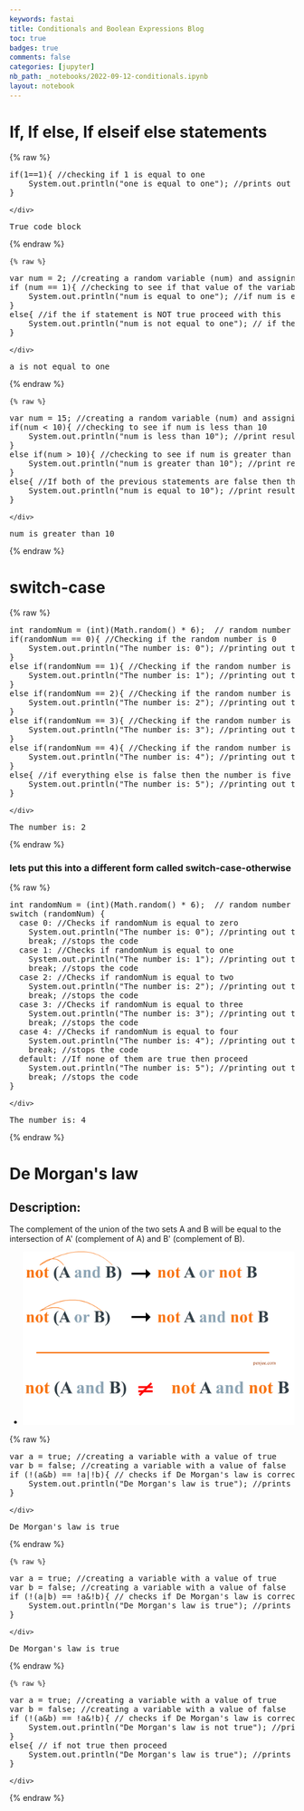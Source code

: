 ```yaml
---
keywords: fastai
title: Conditionals and Boolean Expressions Blog
toc: true 
badges: true
comments: false
categories: [jupyter]
nb_path: _notebooks/2022-09-12-conditionals.ipynb
layout: notebook
---
```


<!--
#################################################
### THIS FILE WAS AUTOGENERATED! DO NOT EDIT! ###
#################################################
# file to edit: _notebooks/2022-09-12-conditionals.ipynb
-->

<div class="container" id="notebook-container">
        
<div class="cell border-box-sizing text_cell rendered"><div class="inner_cell">
<div class="text_cell_render border-box-sizing rendered_html">
<h1 id="If,-If-else,-If-elseif-else-statements">If, If else, If elseif else statements<a class="anchor-link" href="#If,-If-else,-If-elseif-else-statements"> </a></h1>
</div>
</div>
</div>
    {% raw %}
    
<div class="cell border-box-sizing code_cell rendered">
<div class="input">

<div class="inner_cell">
    <div class="input_area">
<div class=" highlight hl-java"><pre><span></span><span class="k">if</span><span class="p">(</span><span class="mi">1</span><span class="o">==</span><span class="mi">1</span><span class="p">){</span> <span class="c1">//checking if 1 is equal to one</span>
    <span class="n">System</span><span class="p">.</span><span class="na">out</span><span class="p">.</span><span class="na">println</span><span class="p">(</span><span class="s">&quot;one is equal to one&quot;</span><span class="p">);</span> <span class="c1">//prints out the message if that is true</span>
<span class="p">}</span>
</pre></div>

    </div>
</div>
</div>

<div class="output_wrapper">
<div class="output">

<div class="output_area">

<div class="output_subarea output_stream output_stdout output_text">
<pre>True code block
</pre>
</div>
</div>

</div>
</div>

</div>
    {% endraw %}

    {% raw %}
    
<div class="cell border-box-sizing code_cell rendered">
<div class="input">

<div class="inner_cell">
    <div class="input_area">
<div class=" highlight hl-java"><pre><span></span><span class="kd">var</span> <span class="n">num</span> <span class="o">=</span> <span class="mi">2</span><span class="p">;</span> <span class="c1">//creating a random variable (num) and assigning a value to it</span>
<span class="k">if</span> <span class="p">(</span><span class="n">num</span> <span class="o">==</span> <span class="mi">1</span><span class="p">){</span> <span class="c1">//checking to see if that value of the variable is equal to one</span>
    <span class="n">System</span><span class="p">.</span><span class="na">out</span><span class="p">.</span><span class="na">println</span><span class="p">(</span><span class="s">&quot;num is equal to one&quot;</span><span class="p">);</span> <span class="c1">//if num is equal to one we want to print it out</span>
<span class="p">}</span>
<span class="k">else</span><span class="p">{</span> <span class="c1">//if the if statement is NOT true proceed with this</span>
    <span class="n">System</span><span class="p">.</span><span class="na">out</span><span class="p">.</span><span class="na">println</span><span class="p">(</span><span class="s">&quot;num is not equal to one&quot;</span><span class="p">);</span> <span class="c1">// if the value does not equal to one we want to also print that out</span>
<span class="p">}</span>
</pre></div>

    </div>
</div>
</div>

<div class="output_wrapper">
<div class="output">

<div class="output_area">

<div class="output_subarea output_stream output_stdout output_text">
<pre>a is not equal to one
</pre>
</div>
</div>

</div>
</div>

</div>
    {% endraw %}

    {% raw %}
    
<div class="cell border-box-sizing code_cell rendered">
<div class="input">

<div class="inner_cell">
    <div class="input_area">
<div class=" highlight hl-java"><pre><span></span><span class="kd">var</span> <span class="n">num</span> <span class="o">=</span> <span class="mi">15</span><span class="p">;</span> <span class="c1">//creating a random variable (num) and assigning a value to it</span>
<span class="k">if</span><span class="p">(</span><span class="n">num</span> <span class="o">&lt;</span> <span class="mi">10</span><span class="p">){</span> <span class="c1">//checking to see if num is less than 10</span>
    <span class="n">System</span><span class="p">.</span><span class="na">out</span><span class="p">.</span><span class="na">println</span><span class="p">(</span><span class="s">&quot;num is less than 10&quot;</span><span class="p">);</span> <span class="c1">//print result </span>
<span class="p">}</span>
<span class="k">else</span> <span class="k">if</span><span class="p">(</span><span class="n">num</span> <span class="o">&gt;</span> <span class="mi">10</span><span class="p">){</span> <span class="c1">//checking to see if num is greater than 10</span>
    <span class="n">System</span><span class="p">.</span><span class="na">out</span><span class="p">.</span><span class="na">println</span><span class="p">(</span><span class="s">&quot;num is greater than 10&quot;</span><span class="p">);</span> <span class="c1">//print result </span>
<span class="p">}</span>
<span class="k">else</span><span class="p">{</span> <span class="c1">//If both of the previous statements are false then the number has to equal to 10</span>
    <span class="n">System</span><span class="p">.</span><span class="na">out</span><span class="p">.</span><span class="na">println</span><span class="p">(</span><span class="s">&quot;num is equal to 10&quot;</span><span class="p">);</span> <span class="c1">//print result </span>
<span class="p">}</span>
</pre></div>

    </div>
</div>
</div>

<div class="output_wrapper">
<div class="output">

<div class="output_area">

<div class="output_subarea output_stream output_stdout output_text">
<pre>num is greater than 10
</pre>
</div>
</div>

</div>
</div>

</div>
    {% endraw %}

<div class="cell border-box-sizing text_cell rendered"><div class="inner_cell">
<div class="text_cell_render border-box-sizing rendered_html">
<h1 id="switch-case">switch-case<a class="anchor-link" href="#switch-case"> </a></h1>
</div>
</div>
</div>
    {% raw %}
    
<div class="cell border-box-sizing code_cell rendered">
<div class="input">

<div class="inner_cell">
    <div class="input_area">
<div class=" highlight hl-java"><pre><span></span><span class="kt">int</span> <span class="n">randomNum</span> <span class="o">=</span> <span class="p">(</span><span class="kt">int</span><span class="p">)(</span><span class="n">Math</span><span class="p">.</span><span class="na">random</span><span class="p">()</span> <span class="o">*</span> <span class="mi">6</span><span class="p">);</span>  <span class="c1">// random number between 0 to 5</span>
<span class="k">if</span><span class="p">(</span><span class="n">randomNum</span> <span class="o">==</span> <span class="mi">0</span><span class="p">){</span> <span class="c1">//Checking if the random number is 0</span>
    <span class="n">System</span><span class="p">.</span><span class="na">out</span><span class="p">.</span><span class="na">println</span><span class="p">(</span><span class="s">&quot;The number is: 0&quot;</span><span class="p">);</span> <span class="c1">//printing out the random number if its 0</span>
<span class="p">}</span>
<span class="k">else</span> <span class="k">if</span><span class="p">(</span><span class="n">randomNum</span> <span class="o">==</span> <span class="mi">1</span><span class="p">){</span> <span class="c1">//Checking if the random number is 1</span>
    <span class="n">System</span><span class="p">.</span><span class="na">out</span><span class="p">.</span><span class="na">println</span><span class="p">(</span><span class="s">&quot;The number is: 1&quot;</span><span class="p">);</span> <span class="c1">//printing out the random number if its 1</span>
<span class="p">}</span>
<span class="k">else</span> <span class="k">if</span><span class="p">(</span><span class="n">randomNum</span> <span class="o">==</span> <span class="mi">2</span><span class="p">){</span> <span class="c1">//Checking if the random number is 2</span>
    <span class="n">System</span><span class="p">.</span><span class="na">out</span><span class="p">.</span><span class="na">println</span><span class="p">(</span><span class="s">&quot;The number is: 2&quot;</span><span class="p">);</span> <span class="c1">//printing out the random number if its 2</span>
<span class="p">}</span>
<span class="k">else</span> <span class="k">if</span><span class="p">(</span><span class="n">randomNum</span> <span class="o">==</span> <span class="mi">3</span><span class="p">){</span> <span class="c1">//Checking if the random number is 3</span>
    <span class="n">System</span><span class="p">.</span><span class="na">out</span><span class="p">.</span><span class="na">println</span><span class="p">(</span><span class="s">&quot;The number is: 3&quot;</span><span class="p">);</span> <span class="c1">//printing out the random number if its 3</span>
<span class="p">}</span>
<span class="k">else</span> <span class="k">if</span><span class="p">(</span><span class="n">randomNum</span> <span class="o">==</span> <span class="mi">4</span><span class="p">){</span> <span class="c1">//Checking if the random number is 4</span>
    <span class="n">System</span><span class="p">.</span><span class="na">out</span><span class="p">.</span><span class="na">println</span><span class="p">(</span><span class="s">&quot;The number is: 4&quot;</span><span class="p">);</span> <span class="c1">//printing out the random number if its 4</span>
<span class="p">}</span>
<span class="k">else</span><span class="p">{</span> <span class="c1">//if everything else is false then the number is five</span>
    <span class="n">System</span><span class="p">.</span><span class="na">out</span><span class="p">.</span><span class="na">println</span><span class="p">(</span><span class="s">&quot;The number is: 5&quot;</span><span class="p">);</span> <span class="c1">//printing out the random number if its 5</span>
<span class="p">}</span>
</pre></div>

    </div>
</div>
</div>

<div class="output_wrapper">
<div class="output">

<div class="output_area">

<div class="output_subarea output_stream output_stdout output_text">
<pre>The number is: 2
</pre>
</div>
</div>

</div>
</div>

</div>
    {% endraw %}

<div class="cell border-box-sizing text_cell rendered"><div class="inner_cell">
<div class="text_cell_render border-box-sizing rendered_html">
<h3 id="lets-put-this-into-a-different-form-called-switch-case-otherwise">lets put this into a different form called switch-case-otherwise<a class="anchor-link" href="#lets-put-this-into-a-different-form-called-switch-case-otherwise"> </a></h3>
</div>
</div>
</div>
    {% raw %}
    
<div class="cell border-box-sizing code_cell rendered">
<div class="input">

<div class="inner_cell">
    <div class="input_area">
<div class=" highlight hl-java"><pre><span></span><span class="kt">int</span> <span class="n">randomNum</span> <span class="o">=</span> <span class="p">(</span><span class="kt">int</span><span class="p">)(</span><span class="n">Math</span><span class="p">.</span><span class="na">random</span><span class="p">()</span> <span class="o">*</span> <span class="mi">6</span><span class="p">);</span>  <span class="c1">// random number between 0 to 5</span>
<span class="k">switch</span> <span class="p">(</span><span class="n">randomNum</span><span class="p">)</span> <span class="p">{</span>
  <span class="k">case</span> <span class="mi">0</span><span class="p">:</span> <span class="c1">//Checks if randomNum is equal to zero</span>
    <span class="n">System</span><span class="p">.</span><span class="na">out</span><span class="p">.</span><span class="na">println</span><span class="p">(</span><span class="s">&quot;The number is: 0&quot;</span><span class="p">);</span> <span class="c1">//printing out the random number if its 0</span>
    <span class="k">break</span><span class="p">;</span> <span class="c1">//stops the code</span>
  <span class="k">case</span> <span class="mi">1</span><span class="p">:</span> <span class="c1">//Checks if randomNum is equal to one</span>
    <span class="n">System</span><span class="p">.</span><span class="na">out</span><span class="p">.</span><span class="na">println</span><span class="p">(</span><span class="s">&quot;The number is: 1&quot;</span><span class="p">);</span> <span class="c1">//printing out the random number if its 1</span>
    <span class="k">break</span><span class="p">;</span> <span class="c1">//stops the code</span>
  <span class="k">case</span> <span class="mi">2</span><span class="p">:</span> <span class="c1">//Checks if randomNum is equal to two</span>
    <span class="n">System</span><span class="p">.</span><span class="na">out</span><span class="p">.</span><span class="na">println</span><span class="p">(</span><span class="s">&quot;The number is: 2&quot;</span><span class="p">);</span> <span class="c1">//printing out the random number if its 2</span>
    <span class="k">break</span><span class="p">;</span> <span class="c1">//stops the code</span>
  <span class="k">case</span> <span class="mi">3</span><span class="p">:</span> <span class="c1">//Checks if randomNum is equal to three</span>
    <span class="n">System</span><span class="p">.</span><span class="na">out</span><span class="p">.</span><span class="na">println</span><span class="p">(</span><span class="s">&quot;The number is: 3&quot;</span><span class="p">);</span> <span class="c1">//printing out the random number if its 3</span>
    <span class="k">break</span><span class="p">;</span> <span class="c1">//stops the code</span>
  <span class="k">case</span> <span class="mi">4</span><span class="p">:</span> <span class="c1">//Checks if randomNum is equal to four</span>
    <span class="n">System</span><span class="p">.</span><span class="na">out</span><span class="p">.</span><span class="na">println</span><span class="p">(</span><span class="s">&quot;The number is: 4&quot;</span><span class="p">);</span> <span class="c1">//printing out the random number if its 3</span>
    <span class="k">break</span><span class="p">;</span> <span class="c1">//stops the code</span>
  <span class="k">default</span><span class="p">:</span> <span class="c1">//If none of them are true then proceed</span>
    <span class="n">System</span><span class="p">.</span><span class="na">out</span><span class="p">.</span><span class="na">println</span><span class="p">(</span><span class="s">&quot;The number is: 5&quot;</span><span class="p">);</span> <span class="c1">//printing out the random number if its 3</span>
    <span class="k">break</span><span class="p">;</span> <span class="c1">//stops the code</span>
<span class="p">}</span>
</pre></div>

    </div>
</div>
</div>

<div class="output_wrapper">
<div class="output">

<div class="output_area">

<div class="output_subarea output_stream output_stdout output_text">
<pre>The number is: 4
</pre>
</div>
</div>

</div>
</div>

</div>
    {% endraw %}

<div class="cell border-box-sizing text_cell rendered"><div class="inner_cell">
<div class="text_cell_render border-box-sizing rendered_html">
<h1 id="De-Morgan's-law">De Morgan's law<a class="anchor-link" href="#De-Morgan's-law"> </a></h1><h2 id="Description:">Description:<a class="anchor-link" href="#Description:"> </a></h2><p>The complement of the union of the two sets A and B will be equal to the intersection of A' (complement of A) and B' (complement of B).</p>
<ul>
<li><img src="images/law.png" alt="image"></li>
</ul>

</div>
</div>
</div>
    {% raw %}
    
<div class="cell border-box-sizing code_cell rendered">
<div class="input">

<div class="inner_cell">
    <div class="input_area">
<div class=" highlight hl-java"><pre><span></span><span class="kd">var</span> <span class="n">a</span> <span class="o">=</span> <span class="kc">true</span><span class="p">;</span> <span class="c1">//creating a variable with a value of true</span>
<span class="kd">var</span> <span class="n">b</span> <span class="o">=</span> <span class="kc">false</span><span class="p">;</span> <span class="c1">//creating a variable with a value of false</span>
<span class="k">if</span> <span class="p">(</span><span class="o">!</span><span class="p">(</span><span class="n">a</span><span class="o">&amp;</span><span class="n">b</span><span class="p">)</span> <span class="o">==</span> <span class="o">!</span><span class="n">a</span><span class="o">|!</span><span class="n">b</span><span class="p">){</span> <span class="c1">// checks if De Morgan&#39;s law is correct</span>
    <span class="n">System</span><span class="p">.</span><span class="na">out</span><span class="p">.</span><span class="na">println</span><span class="p">(</span><span class="s">&quot;De Morgan&#39;s law is true&quot;</span><span class="p">);</span> <span class="c1">//prints out the result</span>
<span class="p">}</span>
</pre></div>

    </div>
</div>
</div>

<div class="output_wrapper">
<div class="output">

<div class="output_area">

<div class="output_subarea output_stream output_stdout output_text">
<pre>De Morgan&#39;s law is true
</pre>
</div>
</div>

</div>
</div>

</div>
    {% endraw %}

    {% raw %}
    
<div class="cell border-box-sizing code_cell rendered">
<div class="input">

<div class="inner_cell">
    <div class="input_area">
<div class=" highlight hl-java"><pre><span></span><span class="kd">var</span> <span class="n">a</span> <span class="o">=</span> <span class="kc">true</span><span class="p">;</span> <span class="c1">//creating a variable with a value of true</span>
<span class="kd">var</span> <span class="n">b</span> <span class="o">=</span> <span class="kc">false</span><span class="p">;</span> <span class="c1">//creating a variable with a value of false</span>
<span class="k">if</span> <span class="p">(</span><span class="o">!</span><span class="p">(</span><span class="n">a</span><span class="o">|</span><span class="n">b</span><span class="p">)</span> <span class="o">==</span> <span class="o">!</span><span class="n">a</span><span class="o">&amp;!</span><span class="n">b</span><span class="p">){</span> <span class="c1">// checks if De Morgan&#39;s law is correct</span>
    <span class="n">System</span><span class="p">.</span><span class="na">out</span><span class="p">.</span><span class="na">println</span><span class="p">(</span><span class="s">&quot;De Morgan&#39;s law is true&quot;</span><span class="p">);</span> <span class="c1">//prints out the result</span>
<span class="p">}</span>
</pre></div>

    </div>
</div>
</div>

<div class="output_wrapper">
<div class="output">

<div class="output_area">

<div class="output_subarea output_stream output_stdout output_text">
<pre>De Morgan&#39;s law is true
</pre>
</div>
</div>

</div>
</div>

</div>
    {% endraw %}

    {% raw %}
    
<div class="cell border-box-sizing code_cell rendered">
<div class="input">

<div class="inner_cell">
    <div class="input_area">
<div class=" highlight hl-java"><pre><span></span><span class="kd">var</span> <span class="n">a</span> <span class="o">=</span> <span class="kc">true</span><span class="p">;</span> <span class="c1">//creating a variable with a value of true</span>
<span class="kd">var</span> <span class="n">b</span> <span class="o">=</span> <span class="kc">false</span><span class="p">;</span> <span class="c1">//creating a variable with a value of false</span>
<span class="k">if</span> <span class="p">(</span><span class="o">!</span><span class="p">(</span><span class="n">a</span><span class="o">&amp;</span><span class="n">b</span><span class="p">)</span> <span class="o">==</span> <span class="o">!</span><span class="n">a</span><span class="o">&amp;!</span><span class="n">b</span><span class="p">){</span> <span class="c1">// checks if De Morgan&#39;s law is correct</span>
    <span class="n">System</span><span class="p">.</span><span class="na">out</span><span class="p">.</span><span class="na">println</span><span class="p">(</span><span class="s">&quot;De Morgan&#39;s law is not true&quot;</span><span class="p">);</span> <span class="c1">//prints out the result</span>
<span class="p">}</span>
<span class="k">else</span><span class="p">{</span> <span class="c1">// if not true then proceed</span>
    <span class="n">System</span><span class="p">.</span><span class="na">out</span><span class="p">.</span><span class="na">println</span><span class="p">(</span><span class="s">&quot;De Morgan&#39;s law is true&quot;</span><span class="p">);</span> <span class="c1">//prints out the result</span>
<span class="p">}</span>
</pre></div>

    </div>
</div>
</div>

</div>
    {% endraw %}

</div>
 

